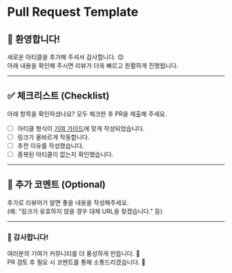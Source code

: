 # Pull Request Template

## 🎉 환영합니다!  
새로운 아티클을 추가해 주셔서 감사합니다. 😊  
아래 내용을 확인해 주시면 리뷰가 더욱 빠르고 원활하게 진행됩니다.

---

## ✅ 체크리스트 (Checklist)
아래 항목을 확인하셨나요? 모두 체크한 후 PR을 제출해 주세요.  
- [ ] 아티클 형식이 [기여 가이드](./CONTRIBUTING.md)에 맞게 작성되었습니다.
- [ ] 링크가 올바르게 작동합니다.
- [ ] 추천 이유를 작성했습니다.
- [ ] 중복된 아티클이 없는지 확인했습니다.

---

## 💬 추가 코멘트 (Optional)
추가로 리뷰어가 알면 좋을 내용을 작성해주세요.  
(예: "링크가 유효하지 않을 경우 대체 URL을 찾겠습니다." 등)

---

### 🚀 감사합니다!  
여러분의 기여가 커뮤니티를 더 풍성하게 만듭니다. 🎉  
PR 검토 후 필요 시 코멘트를 통해 소통드리겠습니다. 🙌
